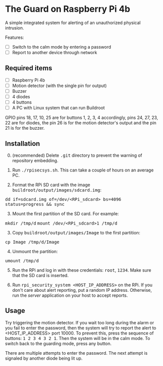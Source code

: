 # The Guard on Raspberry Pi 4b

A simple integrated system for alerting of an unauthorized physical intrusion.

Features:
- [ ] Switch to the calm mode by entering a password
- [ ] Report to another device through network

## Required items

- [ ] Raspberry Pi 4b
- [ ] Motion detector (with the single pin for output)
- [ ] Buzzer
- [ ] 4 diodes
- [ ] 4 buttons
- [ ] A PC with Linux system that can run Buildroot

GPIO pins 18, 17, 10, 25 are for buttons 1, 2, 3, 4 accordingly, pins 24, 27, 23, 22 are for diodes, the pin 26 is for the motion detector's output and the pin 21 is for the buzzer.

## Installation

0. (recommended) Delete <kbd>.git</kbd> directory to prevent the warning of repository embedding.

1. Run <kbd>./rpisecsys.sh</kbd>. This can take a couple of hours on an average PC.

2. Format the RPi SD card with the image <kbd>buildroot/output/images/sdcard.img</kbd>:

<kbd>dd if=sdcard.img of=/dev/\<RPi_sdcard\> bs=4096 status=progress && sync</kbd>

3. Mount the first partition of the SD card. For example:

<kbd>mkdir /tmp/d</kbd>
<kbd>mount /dev/\<RPi_sdcard\>1 /tmp/d</kbd>

3. Copy <kbd>buildroot/output/images/Image</kbd> to the first partition:

<kbd>cp Image /tmp/d/Image</kbd>

4. Unmount the partition:

<kbd>umount /tmp/d</kbd>

5. Run the RPi and log in with these credentials: <kbd>root</kbd>, <kbd>1234</kbd>. Make sure that the SD card is inserted.

6. Run <kbd>rpi_security_system \<HOST_IP_ADDRESS\></kbd> on the RPi. If you don't care about alert reporting, put a random IP address. Otherwise, run the *server* application on your host to accept reports.

## Usage

Try triggering the motion detector. If you wait too long during the alarm or you fail to enter the password, then the system will try to report the alert to \<HOST_IP_ADDRESS\> port 10000. To prevent this, press the sequence of buttons: <kbd>1 2 3 4 3 2 1</kbd>. Then the system will be in the calm mode. To switch back to the guarding mode, press any button.

There are multiple attempts to enter the password. The next attempt is signaled by another diode being lit up.
